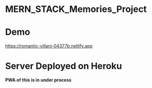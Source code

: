 # MERN_STACK_Memories_Project
# Demo
https://romantic-villani-04377b.netlify.app
# Server Deployed on Heroku
**PWA of this is in under process**
